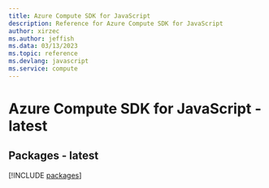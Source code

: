```yaml
---
title: Azure Compute SDK for JavaScript
description: Reference for Azure Compute SDK for JavaScript
author: xirzec
ms.author: jeffish
ms.data: 03/13/2023
ms.topic: reference
ms.devlang: javascript
ms.service: compute
---
```

# Azure Compute SDK for JavaScript - latest
## Packages - latest
[!INCLUDE [packages](compute-index.md)]